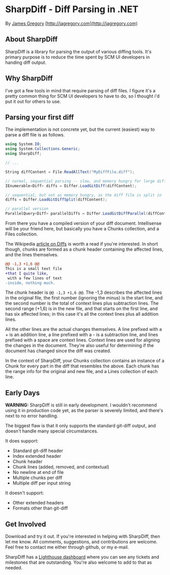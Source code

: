 SharpDiff - Diff Parsing in .NET
================================

By [James Gregory](mailto:james@jagregory.com) [http://jagregory.com](http://jagregory.com)

About SharpDiff
---------------

SharpDiff is a library for parsing the output of various diffing tools. It's primary purpose is to reduce the time spent by SCM UI developers in handing diff output.

Why SharpDiff
-------------

I've got a few tools in mind that require parsing of diff files. I figure it's a pretty common thing for SCM UI developers to have to do, so I thought i'd put it out for others to use.

Parsing your first diff
-----------------------

The implementation is not concrete yet, but the current (easiest) way to parse a diff file is as follows.

```C#
using System.IO;
using System.Collections.Generic;
using SharpDiff;

// ...

String diffContent = File.ReadAllText("MyDiffFile.diff");

// normal, sequential parsing -- slow, and memory hungry for large diffs
IEnumerable<Diff> diffs = Differ.LoadGitDiff(diffContent);

// sequential, but not as memory hungry, as the diff file is split in 'git --diff' pieces
diffs = Differ.LoadGitDiffSplit(diffContent);

// parallel version
ParallelQuery<Diff> parallelDiffs = Differ.LoadGitDiffParallel(diffContent);
```

From there you have a compiled version of your diff document. Intellisense will be your friend here, but basically you have a Chunks collection, and a Files collection.

The Wikipedia [article on Diffs](http://en.wikipedia.org/wiki/Diff) is worth a read if you're interested. In short though, chunks are formed as a chunk header containing the affected lines, and the lines themselves.

```diff
@@ -1,3 +1,6 @@
This is a small text file
+that I quite like,
 with a few lines of text
-inside, nothing much.
```

The chunk header is `@@ -1,3 +1,6 @@`. The -1,3 describes the affected lines in the original file, the first number (ignoring the minus) is the start line, and the second number is the total of context lines plus subtraction lines. The second range (+1,6) is in the new file, and that starts on the first line, and has six affected lines; in this case it's all the context lines plus all addition lines.

All the other lines are the actual changes themselves. A line prefixed with a + is an addition line, a line prefixed with a - is a subtraction line, and lines prefixed with a space are context lines. Context lines are used for aligning the changes in the document. They're also useful for determining if the document has changed since the diff was created.

In the context of SharpDiff, your Chunks collection contains an instance of a Chunk for every part in the diff that resembles the above. Each chunk has the range info for the original and new file, and a Lines collection of each line.

Early Days
----------
**WARNING:** SharpDiff is still in early development. I wouldn't recommend using it in production code yet, as the parser is severely limited, and there's next to no error handling.

The biggest flaw is that it only supports the standard git-diff output, and doesn't handle many special circumstances.

It does support:

 * Standard git-diff header
 * Index extended header
 * Chunk header
 * Chunk lines (added, removed, and contextual)
 * No newline at end of file
 * Multiple chunks per diff
 * Multiple diff per input string

It doesn't support:

 * Other extended headers
 * Formats other than git-diff


Get Involved
------------
Download and try it out. If you're interested in helping with SharpDiff, then let me know. 
All comments, suggestions, and contributions are welcome. Feel free to contact me either through github, or my e-mail.

SharpDiff has a [Lighthouse dashboard](http://sharpdiff.lighthouseapp.com/projects/18529-sharpdiff/overview) where you can see any tickets and milestones that are outstanding. You're also welcome to add to that as needed.
